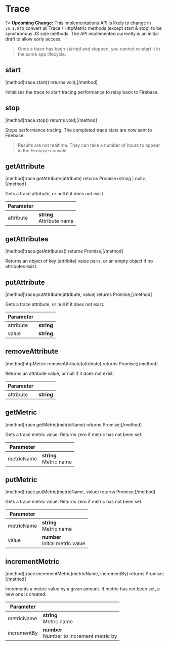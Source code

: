 # Trace

?> **Upcoming Change:** This implementations API is likely to change in `v5.1.0` to convert all Trace / HttpMetric methods
 (except start & stop) to be synchronous JS side methods. The API implemented currently is an initial draft to allow early access.
 
> Once a trace has been started and stopped, you cannot re-start it in the same app lifecycle.

## start
[method]trace.start() returns void;[/method]

Initializes the trace to start tracing performance to relay back to Firebase.

## stop
[method]trace.stop() returns void;[/method]

Stops performance tracing. The completed trace stats are now sent to Firebase.

> Results are not realtime. They can take a number of hours to appear in the Firebase console.

## getAttribute
[method]trace.getAttribute(attribute) returns Promise<string | null>;[/method]

Gets a trace attribute, or null if it does not exist.

| Parameter |         |
| --------- | ------- |
| attribute     | **string** <br /> Attribute name |

## getAttributes
[method]trace.getAttributes() returns Promise<Object>;[/method]

Returns an object of key (attribite) value pairs, or an empty object if no attributes exist.

## putAttribute
[method]trace.putAttribute(attribute, value) returns Promise<null>;[/method]

Gets a trace attribute, or null if it does not exist.

| Parameter |         |
| --------- | ------- |
| attribute     | **string**  |
| value     | **string**  |

## removeAttribute
[method]httpMetric.removeAttribute(attribute) returns Promise<null>;[/method]

Returns an attribute value, or null if it does not exist.

| Parameter |         |
| --------- | ------- |
| attribute     | **string**  |

## getMetric
[method]trace.getMetric(metricName) returns Promise<number>;[/method]

Gets a trace metric value. Returns zero if metric has not been set.

| Parameter |         |
| --------- | ------- |
| metricName     | **string** <br /> Metric name |

## putMetric
[method]trace.putMetric(metricName, value) returns Promise<number>;[/method]

Gets a trace metric value. Returns zero if metric has not been set.

| Parameter |         |
| --------- | ------- |
| metricName     | **string** <br /> Metric name |
| value     | **number** <br /> Initial metric value |

## incrementMetric
[method]trace.incrementMetric(metricName, incrementBy) returns Promise<null>;[/method]

Increments a metric value by a given amount. If metric has not been set, a new one is created.

| Parameter |         |
| --------- | ------- |
| metricName     | **string** <br /> Metric name |
| incrementBy     | **number** <br /> Number to increment metric by |

